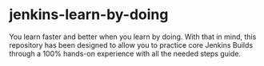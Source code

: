 # jenkins-learn-by-doing
You learn faster and better when you learn by doing. With that in mind, this repository has been designed to allow you to practice core Jenkins Builds through a 100% hands-on experience with all the needed steps guide.
